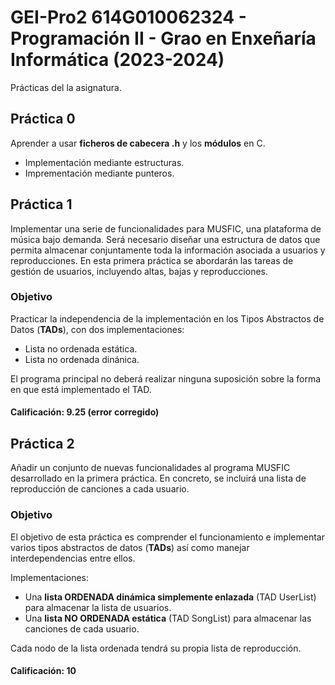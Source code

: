 # GEI-Pro2 614G010062324 - Programación II - Grao en Enxeñaría Informática (2023-2024)

Prácticas del la asignatura.

## Práctica 0
Aprender a usar **ficheros de cabecera .h** y los **módulos** en C.
- Implementación mediante estructuras.
- Imprementación mediante punteros.

## Práctica 1

Implementar una serie de funcionalidades para MUSFIC, una plataforma de música bajo demanda. Será necesario diseñar una estructura de datos que permita almacenar conjuntamente toda la información asociada a usuarios y reproducciones. En esta primera práctica se abordarán las tareas de gestión de usuarios, incluyendo altas, bajas y reproducciones.

### Objetivo

Practicar la independencia de la implementación en los Tipos Abstractos de Datos (**TADs**), con dos implementaciones:

- Lista no ordenada estática.
- Lista no ordenada dinánica.

El programa principal no deberá realizar ninguna suposición sobre la forma en que está implementado el TAD.

#### Calificación: 9.25 (error corregido)

## Práctica 2

Añadir un conjunto de nuevas funcionalidades al programa MUSFIC desarrollado en la primera práctica. En concreto, se incluirá una lista de reproducción de canciones a cada usuario.

### Objetivo

El objetivo de esta práctica es comprender el funcionamiento e implementar varios tipos abstractos de datos (**TADs**) así como manejar interdependencias entre ellos.

Implementaciones:

- Una **lista ORDENADA dinámica simplemente enlazada** (TAD UserList) para almacenar la lista de usuarios.
- Una **lista NO ORDENADA estática** (TAD SongList) para almacenar las canciones de cada usuario.

Cada nodo de la lista ordenada tendrá su propia lista de
reproducción.

#### Calificación: 10
